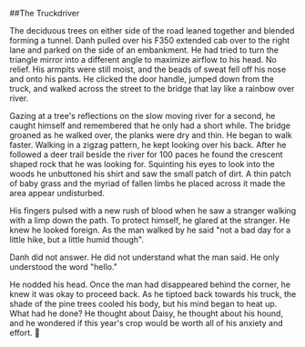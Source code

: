 ##The TruckdriverThe deciduous trees on either side of the road leaned together and blended forming a tunnel. Danh pulled over his F350 extended cab over to the right lane and parked on the side of an embankment.  He had tried to turn the triangle mirror into a different angle to maximize airflow to his head. No relief. His armpits were still moist, and the beads of sweat fell off his nose and onto his pants. He clicked the door handle, jumped down from the truck, and walked across the street to the bridge that lay like a rainbow over river. 
Gazing at a tree's reflections on the slow moving river for a second, he caught himself and remembered that he only had a short while. The bridge groaned as he walked over, the planks were dry and thin. He began to walk faster. Walking in a zigzag pattern, he kept looking over his back.  After he followed a deer trail beside the river for 100 paces he found the crescent shaped rock that he was looking for.  Squinting his eyes to look into the woods he unbuttoned his shirt and saw the small patch of dirt. A thin patch of baby grass and the myriad of fallen limbs he placed across it made the area appear undisturbed.
  His fingers pulsed with a new rush of blood when he saw a stranger walking with a limp down the path. To protect himself, he glared at the stranger. He knew he looked foreign. As the man walked by he said "not a bad day for a little hike, but a little humid though".

 Danh did not answer. He did not understand what the man said. He only understood the word "hello." 

He nodded his head. Once the man had disappeared behind the corner, he knew it was okay to proceed back.  As he tiptoed back towards his truck, the shade of the pine trees cooled his body, but his mind began to heat up. What had he done?  He thought about Daisy, he thought about his hound, and he wondered if this year's crop would be worth all of his anxiety and effort.  